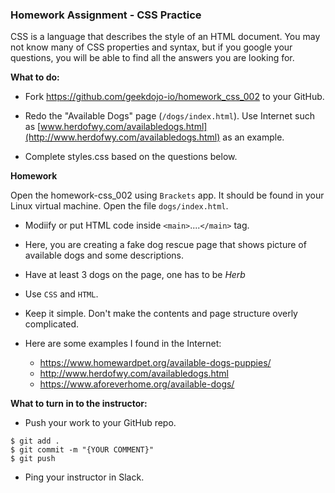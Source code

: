 
### Homework Assignment - CSS Practice

CSS is a language that describes the style of an HTML document. You may not know many of CSS properties and syntax, but if you google your questions, you will be able to find all the answers you are looking for.

**What to do:**

- Fork https://github.com/geekdojo-io/homework_css_002 to your GitHub.

- Redo the "Available Dogs" page (`/dogs/index.html`). Use Internet such as [www.herdofwy.com/availabledogs.html](http://www.herdofwy.com/availabledogs.html) as an example.
- Complete styles.css based on the questions below.

**Homework**

Open the homework-css_002 using `Brackets` app. It should be found in your Linux virtual machine. 
Open the file `dogs/index.html`.

* Modiify or put HTML code inside `<main>`....`</main>` tag.
* Here, you are creating a fake dog rescue page that shows picture of available dogs and some descriptions. 
* Have at least 3 dogs on the page, one has to be *Herb*
* Use `CSS` and `HTML`.
* Keep it simple. Don't make the contents and page structure overly complicated.

* Here are some examples I found in the Internet:
    - https://www.homewardpet.org/available-dogs-puppies/
    - http://www.herdofwy.com/availabledogs.html
    - https://www.aforeverhome.org/available-dogs/

**What to turn in to the instructor:**


- Push your work to your GitHub repo.

```console
$ git add .
$ git commit -m "{YOUR COMMENT}"
$ git push
```

- Ping your instructor in Slack.
